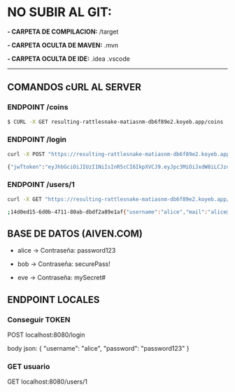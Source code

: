 # NO SUBIR AL GIT:
**- CARPETA DE COMPILACION:**
/target

**- CARPETA OCULTA DE MAVEN:**
.mvn

**- CARPETA OCULTA DE IDE:**
.idea
.vscode

---

## COMANDOS cURL AL SERVER

### ENDPOINT /coins

```bash
$ CURL -X GET resulting-rattlesnake-matiasnm-db6f89e2.koyeb.app/coins
```

### ENDPOINT /login

```bash
curl -X POST "https://resulting-rattlesnake-matiasnm-db6f89e2.koyeb.app/login" -H "Content-Type: application/json" -d '{"username": "alice", "password": "password123"}'

{"jwTtoken":"eyJhbGciOiJIUzI1NiIsInR5cCI6IkpXVCJ9.eyJpc3MiOiJxdW8iLCJzdWIiOiJhbGljZSIsImlkIjoxLCJleHAiOjE3NDA1MTc5NDJ9.UrRCDJRq_PaAIAEOjOJB-ssyHtt1QyKo3MnVJ10pad4"}
```

### ENDPOINT /users/1

```bash
curl -X GET "https://resulting-rattlesnake-matiasnm-db6f89e2.koyeb.app/users/1" -H "Authorization: eyJhbGciOiJIUzI1NiIsInR5cCI6IkpXVCJ9.eyJpc3MiOiJxdW8iLCJzdWIiOiJhbGljZSIsImlkIjoxLCJleHAiOjE3NDA1MTc5NDJ9.UrRCDJRq_PaAIAEOjOJB-ssyHtt1QyKo3MnVJ10pad4" -d '{"username": "alice", "password": "password123"}'

;14d0ed15-6d0b-4711-80ab-dbdf2a89e1af{"username":"alice","mail":"alice@example.com"}
```

## BASE DE DATOS (AIVEN.COM) 

- alice   → Contraseña: password123

- bob     → Contraseña: securePass!

- eve     → Contraseña: mySecret#

## ENDPOINT LOCALES

### Conseguir TOKEN

POST localhost:8080/login

body json:
{
    "username": "alice",
    "password": "password123"
}

### GET usuario

GET localhost:8080/users/1